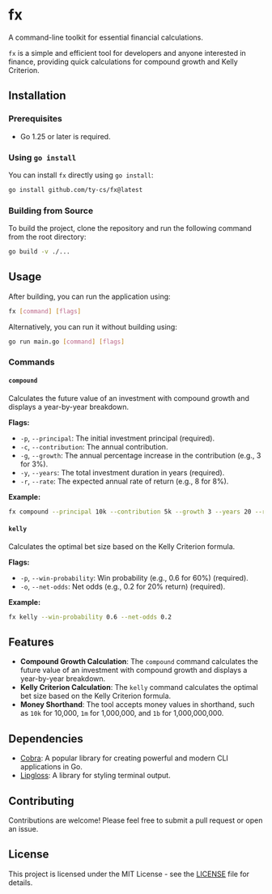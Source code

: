# fx

A command-line toolkit for essential financial calculations.

`fx` is a simple and efficient tool for developers and anyone interested in finance, providing quick calculations for compound growth and Kelly Criterion.

## Installation

### Prerequisites

- Go 1.25 or later is required.

### Using `go install`

You can install `fx` directly using `go install`:

```sh
go install github.com/ty-cs/fx@latest
```

### Building from Source

To build the project, clone the repository and run the following command from the root directory:

```sh
go build -v ./...
```

## Usage

After building, you can run the application using:

```sh
fx [command] [flags]
```

Alternatively, you can run it without building using:

```sh
go run main.go [command] [flags]
```

### Commands

#### `compound`

Calculates the future value of an investment with compound growth and displays a year-by-year breakdown.

**Flags:**

- `-p`, `--principal`: The initial investment principal (required).
- `-c`, `--contribution`: The annual contribution.
- `-g`, `--growth`: The annual percentage increase in the contribution (e.g., 3 for 3%).
- `-y`, `--years`: The total investment duration in years (required).
- `-r`, `--rate`: The expected annual rate of return (e.g., 8 for 8%).

**Example:**

```sh
fx compound --principal 10k --contribution 5k --growth 3 --years 20 --rate 8
```

#### `kelly`

Calculates the optimal bet size based on the Kelly Criterion formula.

**Flags:**

- `-p`, `--win-probability`: Win probability (e.g., 0.6 for 60%) (required).
- `-o`, `--net-odds`: Net odds (e.g., 0.2 for 20% return) (required).

**Example:**

```sh
fx kelly --win-probability 0.6 --net-odds 0.2
```

## Features

- **Compound Growth Calculation**: The `compound` command calculates the future value of an investment with compound growth and displays a year-by-year breakdown.
- **Kelly Criterion Calculation**: The `kelly` command calculates the optimal bet size based on the Kelly Criterion formula.
- **Money Shorthand**: The tool accepts money values in shorthand, such as `10k` for 10,000, `1m` for 1,000,000, and `1b` for 1,000,000,000.

## Dependencies

- [Cobra](https://github.com/spf13/cobra): A popular library for creating powerful and modern CLI applications in Go.
- [Lipgloss](https://github.com/charmbracelet/lipgloss): A library for styling terminal output.

## Contributing

Contributions are welcome! Please feel free to submit a pull request or open an issue.

## License

This project is licensed under the MIT License - see the [LICENSE](LICENSE) file for details.